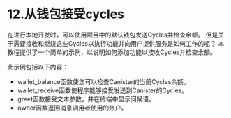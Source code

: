 # 12.从钱包接受cycles

在进行本地开发时，可以使用项目中的默认钱包发送Cycles并检查余额。 但是关于需要接收和燃烧这些Cycles以执行功能并向用户提供服务是如何工作的呢？ 本教程提供了一个简单的示例，以说明如何添加功能以接收Cycles并检查余额。

此示例包括以下内容：

* wallet\_balance函数使您可以检查Canister的当前Cycles余额。
* wallet\_receive函数使程序能够接受发送到Canister的Cycles。
* greet函数接受文本参数，并在终端中显示问候语。
* owner函数返回消息调用者使用的账户。

